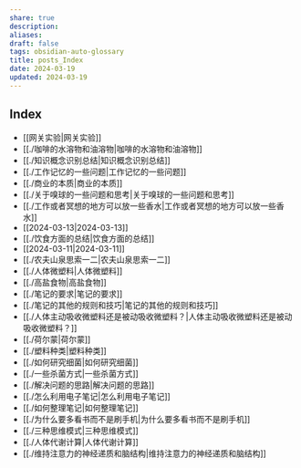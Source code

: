 ```yaml
---
share: true
description: 
aliases: 
draft: false
tags: obsidian-auto-glossary
title: posts_Index
date: 2024-03-19
updated: 2024-03-19
---
```

## Index
- [[网关实验|网关实验]]
- [[./咖啡的水溶物和油溶物|咖啡的水溶物和油溶物]]
- [[./知识概念识别总结|知识概念识别总结]]
- [[./工作记忆的一些问题|工作记忆的一些问题]]
- [[./商业的本质|商业的本质]]
- [[./关于嗅球的一些问题和思考|关于嗅球的一些问题和思考]]
- [[./工作或者冥想的地方可以放一些香水|工作或者冥想的地方可以放一些香水]]
- [[2024-03-13|2024-03-13]]
- [[./饮食方面的总结|饮食方面的总结]]
- [[2024-03-11|2024-03-11]]
- [[./农夫山泉思索一二|农夫山泉思索一二]]
- [[./人体微塑料|人体微塑料]]
- [[./高盐食物|高盐食物]]
- [[./笔记的要求|笔记的要求]]
- [[./笔记的其他的规则和技巧|笔记的其他的规则和技巧]]
- [[./人体主动吸收微塑料还是被动吸收微塑料？|人体主动吸收微塑料还是被动吸收微塑料？]]
- [[./荷尔蒙|荷尔蒙]]
- [[./塑料种类|塑料种类]]
- [[./如何研究细菌|如何研究细菌]]
- [[./一些杀菌方式|一些杀菌方式]]
- [[./解决问题的思路|解决问题的思路]]
- [[./怎么利用电子笔记|怎么利用电子笔记]]
- [[./如何整理笔记|如何整理笔记]]
- [[./为什么要多看书而不是刷手机|为什么要多看书而不是刷手机]]
- [[./三种思维模式|三种思维模式]]
- [[./人体代谢计算|人体代谢计算]]
- [[./维持注意力的神经递质和脑结构|维持注意力的神经递质和脑结构]]
